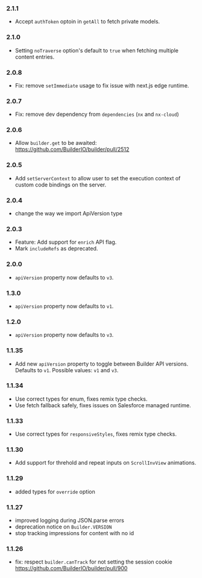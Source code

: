 ### 2.1.1

- Accept `authToken` optoin in `getAll` to fetch private models.

### 2.1.0

- Setting `noTraverse` option's default to `true` when fetching multiple content entries.

### 2.0.8

- Fix: remove `setImmediate` usage to fix issue with next.js edge runtime.

### 2.0.7

- Fix: remove dev dependency from `dependencies` (`nx` and `nx-cloud`)

### 2.0.6

- Allow `builder.get` to be awaited: https://github.com/BuilderIO/builder/pull/2512

### 2.0.5

- Add `setServerContext` to allow user to set the execution context of custom code bindings on the server.

### 2.0.4

- change the way we import ApiVersion type

### 2.0.3

- Feature: Add support for `enrich` API flag.
- Mark `includeRefs` as deprecated.

### 2.0.0

- `apiVersion` property now defaults to `v3`.

### 1.3.0

- `apiVersion` property now defaults to `v1`.

### 1.2.0

- `apiVersion` property now defaults to `v3`.

### 1.1.35

- Add new `apiVersion` property to toggle between Builder API versions. Defaults to `v1`. Possible values: `v1` and `v3`.

### 1.1.34

- Use correct types for enum, fixes remix type checks.
- Use fetch fallback safely, fixes issues on Salesforce managed runtime.

### 1.1.33

- Use correct types for `responsiveStyles`, fixes remix type checks.

### 1.1.30

- Add support for threhold and repeat inputs on `ScrollInvView` animations.

### 1.1.29

- added types for `override` option

### 1.1.27

- improved logging during JSON.parse errors
- deprecation notice on `Builder.VERSION`
- stop tracking impressions for content with no id

### 1.1.26

- fix: respect `builder.canTrack` for not setting the session cookie https://github.com/BuilderIO/builder/pull/900
